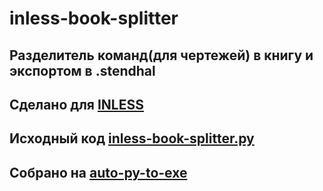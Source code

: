 # inless-book-splitter
## Разделитель команд(для чертежей) в книгу и экспортом в .stendhal
## Сделано для [INLESS](https://discord.gg/inless)
## Исходный код [inless-book-splitter.py](https://github.com/StephanBroTT/inless-book-splitter/blob/main/inless-book-splitter.py)
## Собрано на [auto-py-to-exe](https://github.com/brentvollebregt/auto-py-to-exe)

